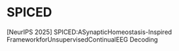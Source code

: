# SPICED
[NeurIPS 2025] SPICED:ASynapticHomeostasis-Inspired FrameworkforUnsupervisedContinualEEG Decoding
